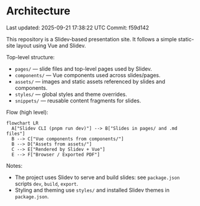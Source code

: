 # Architecture

Last updated: 2025-09-21 17:38:22 UTC
Commit: f59d142

This repository is a Slidev-based presentation site. It follows a simple static-site layout using Vue and Slidev.

Top-level structure:

- `pages/` — slide files and top-level pages used by Slidev.
- `components/` — Vue components used across slides/pages.
- `assets/` — images and static assets referenced by slides and components.
- `styles/` — global styles and theme overrides.
- `snippets/` — reusable content fragments for slides.

Flow (high level):

```mermaid
flowchart LR
  A["Slidev CLI (pnpm run dev)"] --> B["Slides in pages/ and .md files"]
  B --> C["Vue components from components/"]
  B --> D["Assets from assets/"]
  C --> E["Rendered by Slidev + Vue"]
  E --> F["Browser / Exported PDF"]
```

Notes:
- The project uses Slidev to serve and build slides: see `package.json` scripts `dev`, `build`, `export`.
- Styling and theming use `styles/` and installed Slidev themes in `package.json`.
